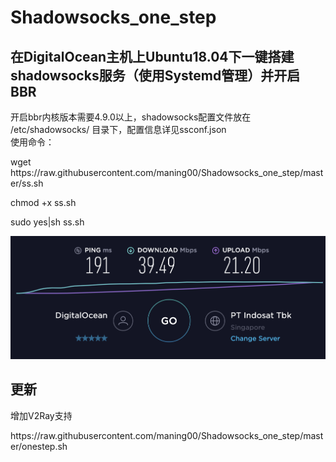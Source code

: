 # Shadowsocks_one_step
## 在DigitalOcean主机上Ubuntu18.04下一键搭建shadowsocks服务（使用Systemd管理）并开启BBR
开启bbr内核版本需要4.9.0以上，shadowsocks配置文件放在 /etc/shadowsocks/ 目录下，配置信息详见ssconf.json  
使用命令：  
<p>wget https://raw.githubusercontent.com/maning00/Shadowsocks_one_step/master/ss.sh</p>  
<p>chmod +x ss.sh</p>
<p>sudo yes|sh ss.sh</p>  
  

  ![](https://raw.githubusercontent.com/maning00/Shadowsocks_one_step/master/screenshot.png)
  
## 更新

增加V2Ray支持
<p>https://raw.githubusercontent.com/maning00/Shadowsocks_one_step/master/onestep.sh<p>
